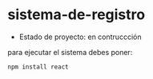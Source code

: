# sistema-de-registro

- Estado de proyecto: en contruccción

para ejecutar el sistema debes poner:

```npm install react``` 
